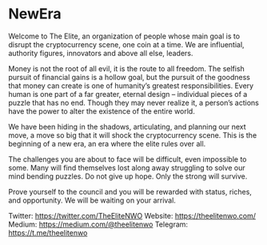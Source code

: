# NewEra

Welcome to The Elite, an organization of people whose main goal is to disrupt the cryptocurrency scene, one coin at a time. We are influential, authority figures, innovators and above all else, leaders.

Money is not the root of all evil, it is the route to all freedom. The selfish pursuit of financial gains is a hollow goal, but the pursuit of the goodness that money can create is one of humanity’s greatest responsibilities.
Every human is one part of a far greater, eternal design – individual pieces of a puzzle that has no end. Though they may never realize it, a person’s actions have the power to alter the existence of the entire world.

We have been hiding in the shadows,  articulating, and planning our next move, a move so big that it will shock the cryptocurrency scene. This is the beginning of a new era, an era where the elite rules over all.

The challenges you are about to face will be difficult, even impossible to some. Many will find themselves lost along away struggling to solve our mind bending puzzles. Do not give up hope. Only the strong will survive. 

Prove yourself to the council and you will be rewarded with status, riches, and opportunity. We will be waiting on your arrival.

Twitter: https://twitter.com/TheEliteNWO
Website: https://theelitenwo.com/
Medium: https://medium.com/@theelitenwo
Telegram:  https://t.me/theelitenwo
